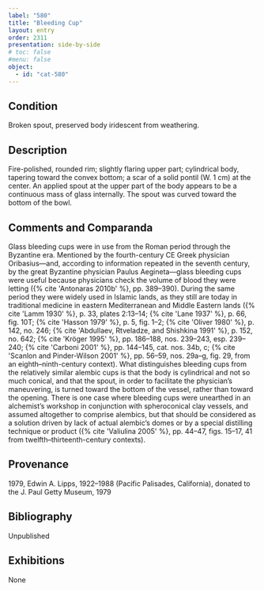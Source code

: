 ```yaml
---
label: "580"
title: "Bleeding Cup"
layout: entry
order: 2311
presentation: side-by-side
# toc: false
#menu: false 
object:
  - id: "cat-580"
---
```


## Condition

Broken spout, preserved body iridescent from weathering.

## Description

Fire-polished, rounded rim; slightly flaring upper part; cylindrical body, tapering toward the convex bottom; a scar of a solid pontil (W. 1 cm) at the center. An applied spout at the upper part of the body appears to be a continuous mass of glass internally. The spout was curved toward the bottom of the bowl.

## Comments and Comparanda

Glass bleeding cups were in use from the Roman period through the Byzantine era. Mentioned by the fourth-century CE Greek physician Oribasius—and, according to information repeated in the seventh century, by the great Byzantine physician Paulus Aegineta—glass bleeding cups were useful because physicians check the volume of blood they were letting ({% cite 'Antonaras 2010b' %}, pp. 389–390). During the same period they were widely used in Islamic lands, as they still are today in traditional medicine in eastern Mediterranean and Middle Eastern lands ({% cite 'Lamm 1930' %}, p. 33, plates 2:13–14; {% cite 'Lane 1937' %}, p. 66, fig. 10T; {% cite 'Hasson 1979' %}, p. 5, fig. 1–2; {% cite 'Oliver 1980' %}, p. 142, no. 246; {% cite 'Abdullaev, Rtveladze, and Shishkina 1991' %}, p. 152, no. 642; {% cite 'Kröger 1995' %}, pp. 186–188, nos. 239–243, esp. 239–240; {% cite 'Carboni 2001' %}, pp. 144–145, cat. nos. 34b, c; {% cite 'Scanlon and Pinder-Wilson 2001' %}, pp. 56–59, nos. 29a–g, fig. 29, from an eighth–ninth-century context). What distinguishes bleeding cups from the relatively similar alembic cups is that the body is cylindrical and not so much conical, and that the spout, in order to facilitate the physician’s maneuvering, is turned toward the bottom of the vessel, rather than toward the opening. There is one case where bleeding cups were unearthed in an alchemist’s workshop in conjunction with spheroconical clay vessels, and assumed altogether to comprise alembics, but that should be considered as a solution driven by lack of actual alembic’s domes or by a special distilling technique or product ({% cite 'Valiulina 2005' %}, pp. 44–47, figs. 15–17, 41 from twelfth–thirteenth-century contexts).

## Provenance

1979, Edwin A. Lipps, 1922–1988 (Pacific Palisades, California), donated to the J. Paul Getty Museum, 1979

## Bibliography

Unpublished

## Exhibitions

None